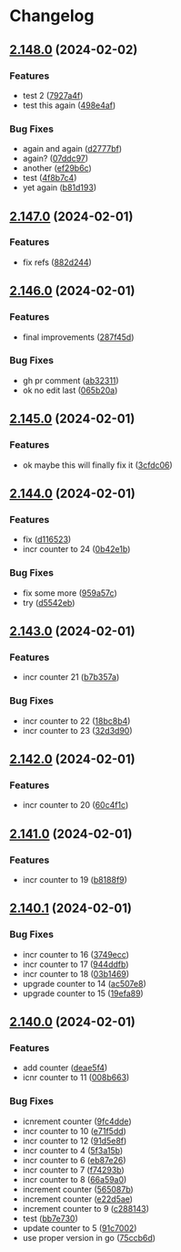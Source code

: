 # Changelog

## [2.148.0](https://github.com/hf/gotrue-release-please-test/compare/v2.147.0...v2.148.0) (2024-02-02)


### Features

* test 2 ([7927a4f](https://github.com/hf/gotrue-release-please-test/commit/7927a4f6d9debdc79525d0919fbb3169ea156bc1))
* test this again ([498e4af](https://github.com/hf/gotrue-release-please-test/commit/498e4af464c066f3e57799c606f4fcfff60119e9))


### Bug Fixes

* again and again ([d2777bf](https://github.com/hf/gotrue-release-please-test/commit/d2777bfca3c9b5c5700b219a3727cf4e237f5f6f))
* again? ([07ddc97](https://github.com/hf/gotrue-release-please-test/commit/07ddc9765ea76ad06a4230b8044a133982c28212))
* another ([ef29b6c](https://github.com/hf/gotrue-release-please-test/commit/ef29b6c8fa7af5aeabc584311fb78f22b4bc0a27))
* test ([4f8b7c4](https://github.com/hf/gotrue-release-please-test/commit/4f8b7c4ecbf2e96e4f09018ca72f40bcfefe8052))
* yet again ([b81d193](https://github.com/hf/gotrue-release-please-test/commit/b81d1939e14ef0c6f7c9a604b9d36adeeca7824d))

## [2.147.0](https://github.com/hf/gotrue-release-please-test/compare/v2.146.0...v2.147.0) (2024-02-01)


### Features

* fix refs ([882d244](https://github.com/hf/gotrue-release-please-test/commit/882d2444914dc3af191d926c683e5ab14989f3fd))

## [2.146.0](https://github.com/hf/gotrue-release-please-test/compare/v2.145.0...v2.146.0) (2024-02-01)


### Features

* final improvements ([287f45d](https://github.com/hf/gotrue-release-please-test/commit/287f45df10a6759a4c23d50ddca88acdbe593016))


### Bug Fixes

* gh pr comment ([ab32311](https://github.com/hf/gotrue-release-please-test/commit/ab32311df43cd7245628f9cc6aef9cb9e375f373))
* ok no edit last ([065b20a](https://github.com/hf/gotrue-release-please-test/commit/065b20a62d37c0b3eddd3e82dbd4f412ab319b1b))

## [2.145.0](https://github.com/hf/gotrue-release-please-test/compare/v2.144.0...v2.145.0) (2024-02-01)


### Features

* ok maybe this will finally fix it ([3cfdc06](https://github.com/hf/gotrue-release-please-test/commit/3cfdc06383b5267d5a3c8c824f49641aec4ee542))

## [2.144.0](https://github.com/hf/gotrue-release-please-test/compare/v2.143.0...v2.144.0) (2024-02-01)


### Features

* fix ([d116523](https://github.com/hf/gotrue-release-please-test/commit/d11652325f899b95e08c649b884f18283f49d37e))
* incr counter to 24 ([0b42e1b](https://github.com/hf/gotrue-release-please-test/commit/0b42e1b9f4d40701f93d733d542e04f77c5667f9))


### Bug Fixes

* fix some more ([959a57c](https://github.com/hf/gotrue-release-please-test/commit/959a57c11e553ed49c1702a4e20fdab96ba546bc))
* try ([d5542eb](https://github.com/hf/gotrue-release-please-test/commit/d5542eb9bcf9993dca3f89615926122cc419c202))

## [2.143.0](https://github.com/hf/gotrue-release-please-test/compare/v2.142.0...v2.143.0) (2024-02-01)


### Features

* incr counter 21 ([b7b357a](https://github.com/hf/gotrue-release-please-test/commit/b7b357acc8c4320ca72f632dbe4d28094ccf9914))


### Bug Fixes

* incr counter to 22 ([18bc8b4](https://github.com/hf/gotrue-release-please-test/commit/18bc8b4e1d3e6790e3a60ea4c7856462443a1fca))
* incr counter to 23 ([32d3d90](https://github.com/hf/gotrue-release-please-test/commit/32d3d907f6d85b615425431ea22c380b2cf2f71c))

## [2.142.0](https://github.com/hf/gotrue-release-please-test/compare/v2.141.0...v2.142.0) (2024-02-01)


### Features

* incr counter to 20 ([60c4f1c](https://github.com/hf/gotrue-release-please-test/commit/60c4f1ce790ba27898624a008270f6bc6155ddb4))

## [2.141.0](https://github.com/hf/gotrue-release-please-test/compare/v2.140.1...v2.141.0) (2024-02-01)


### Features

* incr counter to 19 ([b8188f9](https://github.com/hf/gotrue-release-please-test/commit/b8188f95723c10246b3d64fca07b2b0d6d5175e6))

## [2.140.1](https://github.com/hf/gotrue-release-please-test/compare/v2.140.0...v2.140.1) (2024-02-01)


### Bug Fixes

* incr counter to 16 ([3749ecc](https://github.com/hf/gotrue-release-please-test/commit/3749eccfad27d65ec8aee61aff6a521093364bcc))
* incr counter to 17 ([944ddfb](https://github.com/hf/gotrue-release-please-test/commit/944ddfbb4e7f652ec6e6d49e6fa838d6ffda9d89))
* incr counter to 18 ([03b1469](https://github.com/hf/gotrue-release-please-test/commit/03b1469652fe37c98f5d13d8ed129f43140dd88f))
* upgrade counter to 14 ([ac507e8](https://github.com/hf/gotrue-release-please-test/commit/ac507e8a57728fe7c85c11f39bdc7f976c74904a))
* upgrade counter to 15 ([19efa89](https://github.com/hf/gotrue-release-please-test/commit/19efa893fb135c8d773f1a287753ce3a40370be6))

## [2.140.0](https://github.com/hf/gotrue-release-please-test/compare/v2.139.1...v2.140.0) (2024-02-01)


### Features

* add counter ([deae5f4](https://github.com/hf/gotrue-release-please-test/commit/deae5f45383f67f6af509fca60f556a1fae6a997))
* icnr counter to 11 ([008b663](https://github.com/hf/gotrue-release-please-test/commit/008b66337020b51e94d64ebdda90840308b7e7c0))


### Bug Fixes

* icnrement counter ([9fc4dde](https://github.com/hf/gotrue-release-please-test/commit/9fc4dde9c76cb5f2b00b2e332302d5700dd52f9c))
* incr counter to 10 ([e71f5dd](https://github.com/hf/gotrue-release-please-test/commit/e71f5dd594e4e335a3b85fd334c29ae5d3530577))
* incr counter to 12 ([91d5e8f](https://github.com/hf/gotrue-release-please-test/commit/91d5e8f2cf33edda7a8faf7468bdf64dd2f52b45))
* incr counter to 4 ([5f3a15b](https://github.com/hf/gotrue-release-please-test/commit/5f3a15b24b72c9648351a38841cb2b08004b84b3))
* incr counter to 6 ([eb87e26](https://github.com/hf/gotrue-release-please-test/commit/eb87e266beb878aa7083c8146f3b09fa26ae3cf5))
* incr counter to 7 ([f74293b](https://github.com/hf/gotrue-release-please-test/commit/f74293b3fb32ca3fcf263ea32275505fffbcad31))
* incr counter to 8 ([66a59a0](https://github.com/hf/gotrue-release-please-test/commit/66a59a048fde072075814b6a162f7d6a5cec70d2))
* increment counter ([565087b](https://github.com/hf/gotrue-release-please-test/commit/565087b0294ad0d1b8b2aa7c117f5f0458b0e70e))
* increment counter ([e22d5ae](https://github.com/hf/gotrue-release-please-test/commit/e22d5ae2b93494d3cf59e0dfdd675ab3437976d3))
* increment counter to 9 ([c288143](https://github.com/hf/gotrue-release-please-test/commit/c2881438e969dcea35f97b6157308fffbd0d9bdc))
* test ([bb7e730](https://github.com/hf/gotrue-release-please-test/commit/bb7e730142af94356e1e234bdb0d892bd04c2b7e))
* update counter to 5 ([91c7002](https://github.com/hf/gotrue-release-please-test/commit/91c70020911058f4e4e2d7513ead8f4e302c699f))
* use proper version in go ([75ccb6d](https://github.com/hf/gotrue-release-please-test/commit/75ccb6de950508ed9f1ccca003d5832c0554ed34))
